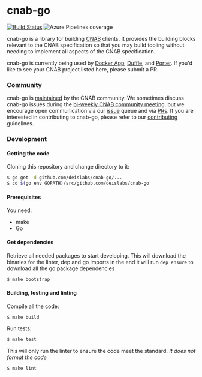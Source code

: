 # cnab-go

[![Build Status](https://dev.azure.com/deislabs/cnab-go/_apis/build/status/cnab-go?branchName=master)](https://dev.azure.com/deislabs/cnab-go/_build/latest?definitionId=14&branchName=master) ![Azure Pipelines coverage](https://img.shields.io/azure-devops/coverage/deislabs/cnab-go/14?logo=Azure%20Pipelines&style=flat)

cnab-go is a library for building [CNAB](https://github.com/deislabs/cnab-spec) clients. It provides the building blocks relevant to the CNAB specification so that you may build tooling without needing to implement all aspects of the CNAB specification.

cnab-go is currently being used by [Docker App](https://github.com/docker/app), [Duffle](https://github.com/deislabs/duffle), and [Porter](https://github.com/deislabs/porter). If you'd like to see your CNAB project listed here, please submit a PR.

### Community

cnab-go is [maintained](GOVERNANCE.md) by the CNAB community. We sometimes discuss cnab-go issues during the [bi-weekly CNAB community  meeting](https://hackmd.io/s/SyGcBcwQ4), but we encourage open communication via our [issue](https://github.com/deislabs/cnab-go/issues) queue and via [PRs](https://github.com/deislabs/cnab-go/pulls). If you are interested in contributing to cnab-go, please refer to our [contributing](CONTRIBUTING.md) guidelines.

### Development

#### Getting the code

Cloning this repository and change directory to it:
```bash
$ go get -d github.com/deislabs/cnab-go/...
$ cd $(go env GOPATH)/src/github.com/deislabs/cnab-go
```

#### Prerequisites

You need:

* make
* Go

#### Get dependencies

Retrieve all needed packages to start developing.
This will download the binaries for the linter, dep and go imports in the end it will
run `dep ensure` to download all the go package dependencies

```bash
$ make bootstrap
```

#### Building, testing and linting

Compile all the code:

```bash
$ make build
```

Run tests:

```bash
$ make test
```

This will only run the linter to ensure the code meet the standard.
*It does not format the code*

```bash
$ make lint
```